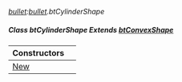 _[bullet](../../modules/bullet/bullet-module.md):[bullet](../../modules/bullet/bullet-module.md).btCylinderShape_
##### Class btCylinderShape Extends [btConvexShape](../../modules/bullet/bullet-btconvexshape.md)

| Constructors | |
|:---|:---|
| [New](bullet-btcylindershape-new.md) |  |
